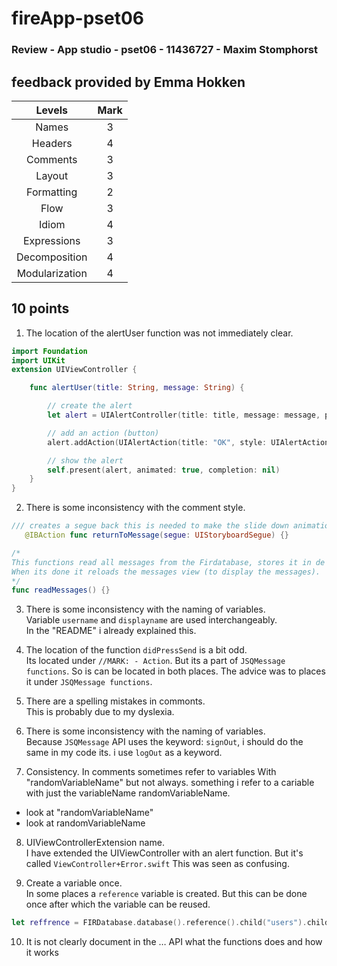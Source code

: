 # fireApp-pset06
### Review - App studio - pset06 - 11436727 - Maxim Stomphorst
## feedback provided by Emma Hokken


| Levels          | Mark|
|:---------------:|:---:|
| Names           | 3   |
| Headers         | 4   |
| Comments        | 3   |
| Layout          | 3   |
| Formatting      | 2   |   
| Flow            | 3   |
| Idiom           | 4   |
| Expressions     | 3   |
| Decomposition   | 4   |
| Modularization  | 4   |

## 10 points
1. The location of the alertUser function was not immediately clear.
```Swift
import Foundation
import UIKit
extension UIViewController {

    func alertUser(title: String, message: String) {

        // create the alert
        let alert = UIAlertController(title: title, message: message, preferredStyle: UIAlertControllerStyle.alert)

        // add an action (button)
        alert.addAction(UIAlertAction(title: "OK", style: UIAlertActionStyle.default, handler: nil))

        // show the alert
        self.present(alert, animated: true, completion: nil)
    }
}
```
2. There is some inconsistency with the comment style.
```Swift
/// creates a segue back this is needed to make the slide down animations (unwinde)
   @IBAction func returnToMessage(segue: UIStoryboardSegue) {}

/*
This functions read all messages from the Firdatabase, stores it in de "messages" variable of type "JSQMesage".
When its done it reloads the messages view (to display the messages).
*/
func readMessages() {}
```

3. There is some inconsistency with the naming of variables.<br>
Variable `username` and `displayname` are used interchangeably.<br>
In the "README" i already explained this.

4. The location of the function `didPressSend` is a bit odd.<br>
Its located under `//MARK: - Action`. But its a part of `JSQMessage functions`.
So is can be located in both places. The advice was to places it under `JSQMessage functions`.

5. There are a spelling mistakes in commonts.<br>
This is probably due to my dyslexia.

6. There is some inconsistency with the naming of variables.<br>
Because `JSQMessage` API uses the keyword: `signOut`, i should do the same in my code its. i use `logOut` as a keyword.

7. Consistency.
In comments sometimes refer to variables With "randomVariableName" but not always.
something i refer to a cariable with just the variableName randomVariableName.

- look at "randomVariableName"
- look at randomVariableName

8. UIViewControllerExtension name.<br>
I have extended the UIViewController with an alert function. But it's called `ViewController+Error.swift` This was seen as confusing.

9. Create a variable once.<br>
In some places a `reference` variable is created. But this can be done once after which the variable can be reused.
```Swift
let reffrence = FIRDatabase.database().reference().child("users").child(userId)
```

10. It is not clearly document in the … API what the functions does and how it works
